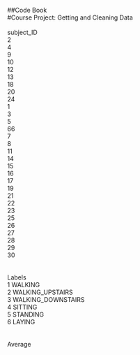 ##Code Book<br>
#Course Project: Getting and Cleaning Data
<br><br>
subject_ID<br>
2<br>
4<br>
9<br>
10<br>
12<br>
13<br>
18<br>
20<br>
24<br>
1<br>
3<br>
5<br>
66<br>
7<br>
8<br>
11<br>
14<br>
15<br>
16<br>
17<br>
19<br>
21<br>
22<br>
23<br>
25<br>
26<br>
27<br>
28<br>
29<br>
30<br>
<br>
<br>
Labels<br>
1 WALKING<br>
2 WALKING_UPSTAIRS<br>
3 WALKING_DOWNSTAIRS<br>
4 SITTING<br>
5 STANDING<br>
6 LAYING<br>
<br><br>
Average<br>
